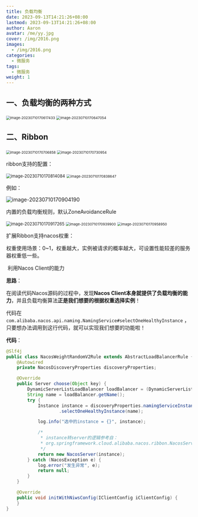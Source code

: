 ```yaml
---
title: 负载均衡
date: 2023-09-13T14:21:26+08:00
lastmod: 2023-09-13T14:21:26+08:00
author: Aaron
avatar: /me/yy.jpg
cover: /img/2016.png
images:
  - /img/2016.png
categories:
  - 微服务
tags:
  - 微服务
weight: 1
---
```


## 一、负载均衡的两种方式

<img src="https://cdn.jsdelivr.net/gh/recordnote/cdn/img/image-20230710170617433.png" alt="image-20230710170617433" style="zoom:67%;" /> 

<img src="https://cdn.jsdelivr.net/gh/recordnote/cdn/img/image-20230710170647054.png" alt="image-20230710170647054" style="zoom:67%;" /> 

## 二、Ribbon

<img src="https://cdn.jsdelivr.net/gh/recordnote/cdn/img/image-20230710170706858.png" alt="image-20230710170706858" style="zoom: 67%;" /> 

 <img src="https://cdn.jsdelivr.net/gh/recordnote/cdn/img/image-20230710170730954.png" alt="image-20230710170730954" style="zoom: 67%;" /> 

ribbon支持的配置：

<img src="https://cdn.jsdelivr.net/gh/recordnote/cdn/img/image-20230710170814084.png" alt="image-20230710170814084" style="zoom:80%;" /> 

<img src="https://cdn.jsdelivr.net/gh/recordnote/cdn/img/image-20230710170838647.png" alt="image-20230710170838647" style="zoom: 67%;" /> 

例如：

![image-20230710170904190](https://cdn.jsdelivr.net/gh/recordnote/cdn/img/image-20230710170904190.png) 

内置的负载均衡规则，默认ZoneAvoidanceRule

<img src="https://cdn.jsdelivr.net/gh/recordnote/cdn/img/image-20230710170917265.png" alt="image-20230710170917265" style="zoom:80%;" /> 

<img src="https://cdn.jsdelivr.net/gh/recordnote/cdn/img/image-20230710170939900.png" alt="image-20230710170939900" style="zoom:67%;" /> 

<img src="https://cdn.jsdelivr.net/gh/recordnote/cdn/img/image-20230710170958950.png" alt="image-20230710170958950" style="zoom:67%;" /> 

扩展Ribbon支持nacos权重：

权重使用场景：0~1，权重越大，实例被请求的概率越大，可设置性能较差的服务器权重低一些。

​	利用Nacos Client的能力

**思路**：

在阅读代码Nacos源码的过程中，发现**Nacos Client本身就提供了负载均衡的能力**，并且负载均衡算法**正是我们想要的根据权重选择实例**！

代码在 `com.alibaba.nacos.api.naming.NamingService#selectOneHealthyInstance` ，只要想办法调用到这行代码，就可以实现我们想要的功能啦！

**代码**：

```java
@Slf4j
public class NacosWeightRandomV2Rule extends AbstractLoadBalancerRule {
    @Autowired
    private NacosDiscoveryProperties discoveryProperties;

    @Override
    public Server choose(Object key) {
        DynamicServerListLoadBalancer loadBalancer = (DynamicServerListLoadBalancer) getLoadBalancer();
        String name = loadBalancer.getName();
        try {
            Instance instance = discoveryProperties.namingServiceInstance()
                    .selectOneHealthyInstance(name);

            log.info("选中的instance = {}", instance);

            /*
             * instance转server的逻辑参考自：
             * org.springframework.cloud.alibaba.nacos.ribbon.NacosServerList.instancesToServerList
             */
            return new NacosServer(instance);
        } catch (NacosException e) {
            log.error("发生异常", e);
            return null;
        }
    }

    @Override
    public void initWithNiwsConfig(IClientConfig iClientConfig) {
    }
}
```

